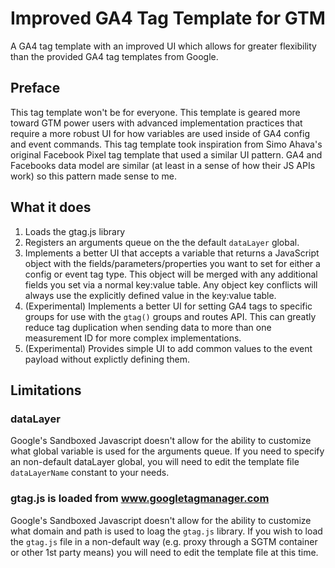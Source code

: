 # Improved GA4 Tag Template for GTM
A GA4 tag template with an improved UI which allows for greater flexibility than the provided GA4 tag templates from Google.

## Preface
This tag template won't be for everyone. This template is geared more toward GTM power users with advanced implementation practices that require a more robust UI for how variables are used inside of GA4 config and event commands. This tag template took inspiration from Simo Ahava's original Facebook Pixel tag template that used a similar UI pattern. GA4 and Facebooks data model are similar (at least in a sense of how their JS APIs work) so this pattern made sense to me.

## What it does

1. Loads the gtag.js library
2. Registers an arguments queue on the the default `dataLayer` global.
3. Implements a better UI that accepts a variable that returns a JavaScript object with the fields/parameters/properties you want to set for either a config or event tag type. This object will be merged with any additional fields you set via a normal key:value table. Any object key conflicts will always use the explicitly defined value in the key:value table.
4. (Experimental) Implements a better UI for setting GA4 tags to specific groups for use with the `gtag()` groups and routes API. This can greatly reduce tag duplication when sending data to more than one measurement ID for more complex implementations.
5. (Experimental) Provides simple UI to add common values to the event payload without explictly defining them.

## Limitations

### dataLayer
Google's Sandboxed Javascript doesn't allow for the ability to customize what global variable is used for the arguments queue. If you need to specify an non-default dataLayer global, you will need to edit the template file `dataLayerName` constant to your needs.

### gtag.js is loaded from www.googletagmanager.com
Google's Sandboxed Javascript doesn't allow for the ability to customize what domain and path is used to loag the `gtag.js` library. If you wish to load the `gtag.js` file in a non-default way (e.g. proxy through a SGTM container or other 1st party means) you will need to edit the template file at this time.
